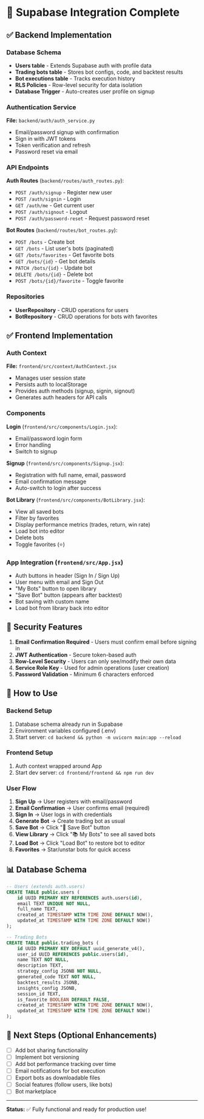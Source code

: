 # 🎉 Supabase Integration Complete

## ✅ Backend Implementation

### Database Schema
- **Users table** - Extends Supabase auth with profile data
- **Trading bots table** - Stores bot configs, code, and backtest results  
- **Bot executions table** - Tracks execution history
- **RLS Policies** - Row-level security for data isolation
- **Database Trigger** - Auto-creates user profile on signup

### Authentication Service
**File:** `backend/auth/auth_service.py`
- Email/password signup with confirmation
- Sign in with JWT tokens
- Token verification and refresh
- Password reset via email

### API Endpoints
**Auth Routes** (`backend/routes/auth_routes.py`):
- `POST /auth/signup` - Register new user
- `POST /auth/signin` - Login
- `GET /auth/me` - Get current user
- `POST /auth/signout` - Logout
- `POST /auth/password-reset` - Request password reset

**Bot Routes** (`backend/routes/bot_routes.py`):
- `POST /bots` - Create bot
- `GET /bots` - List user's bots (paginated)
- `GET /bots/favorites` - Get favorite bots
- `GET /bots/{id}` - Get bot details
- `PATCH /bots/{id}` - Update bot
- `DELETE /bots/{id}` - Delete bot
- `POST /bots/{id}/favorite` - Toggle favorite

### Repositories
- **UserRepository** - CRUD operations for users
- **BotRepository** - CRUD operations for bots with favorites

## ✅ Frontend Implementation

### Auth Context
**File:** `frontend/src/context/AuthContext.jsx`
- Manages user session state
- Persists auth to localStorage
- Provides auth methods (signup, signin, signout)
- Generates auth headers for API calls

### Components

**Login** (`frontend/src/components/Login.jsx`):
- Email/password login form
- Error handling
- Switch to signup

**Signup** (`frontend/src/components/Signup.jsx`):
- Registration with full name, email, password
- Email confirmation message
- Auto-switch to login after success

**Bot Library** (`frontend/src/components/BotLibrary.jsx`):
- View all saved bots
- Filter by favorites
- Display performance metrics (trades, return, win rate)
- Load bot into editor
- Delete bots
- Toggle favorites (⭐)

### App Integration (`frontend/src/App.jsx`)
- Auth buttons in header (Sign In / Sign Up)
- User menu with email and Sign Out
- "My Bots" button to open library
- "Save Bot" button (appears after backtest)
- Bot saving with custom name
- Load bot from library back into editor

## 🔐 Security Features

1. **Email Confirmation Required** - Users must confirm email before signing in
2. **JWT Authentication** - Secure token-based auth
3. **Row-Level Security** - Users can only see/modify their own data
4. **Service Role Key** - Used for admin operations (user creation)
5. **Password Validation** - Minimum 6 characters enforced

## 🚀 How to Use

### Backend Setup
1. Database schema already run in Supabase
2. Environment variables configured (.env)
3. Start server: `cd backend && python -m uvicorn main:app --reload`

### Frontend Setup
1. Auth context wrapped around App
2. Start dev server: `cd frontend/frontend && npm run dev`

### User Flow
1. **Sign Up** → User registers with email/password
2. **Email Confirmation** → User confirms email (required)
3. **Sign In** → User logs in with credentials
4. **Generate Bot** → Create trading bot as usual
5. **Save Bot** → Click "💾 Save Bot" button
6. **View Library** → Click "📚 My Bots" to see all saved bots
7. **Load Bot** → Click "Load Bot" to restore bot to editor
8. **Favorites** → Star/unstar bots for quick access

## 📊 Database Schema

```sql
-- Users (extends auth.users)
CREATE TABLE public.users (
    id UUID PRIMARY KEY REFERENCES auth.users(id),
    email TEXT UNIQUE NOT NULL,
    full_name TEXT,
    created_at TIMESTAMP WITH TIME ZONE DEFAULT NOW(),
    updated_at TIMESTAMP WITH TIME ZONE DEFAULT NOW()
);

-- Trading Bots
CREATE TABLE public.trading_bots (
    id UUID PRIMARY KEY DEFAULT uuid_generate_v4(),
    user_id UUID REFERENCES public.users(id),
    name TEXT NOT NULL,
    description TEXT,
    strategy_config JSONB NOT NULL,
    generated_code TEXT NOT NULL,
    backtest_results JSONB,
    insights_config JSONB,
    session_id TEXT,
    is_favorite BOOLEAN DEFAULT FALSE,
    created_at TIMESTAMP WITH TIME ZONE DEFAULT NOW(),
    updated_at TIMESTAMP WITH TIME ZONE DEFAULT NOW()
);
```

## 🎯 Next Steps (Optional Enhancements)

- [ ] Add bot sharing functionality
- [ ] Implement bot versioning
- [ ] Add bot performance tracking over time
- [ ] Email notifications for bot execution
- [ ] Export bots as downloadable files
- [ ] Social features (follow users, like bots)
- [ ] Bot marketplace

---

**Status:** ✅ Fully functional and ready for production use!
